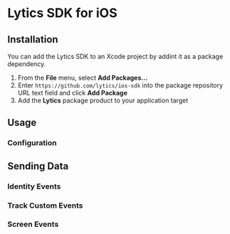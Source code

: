 # Lytics SDK for iOS

## Installation

You can add the Lytics SDK to an Xcode project by addint it as a package dependency.

1. From the **File** menu, select **Add Packages...**
2. Enter `https://github.com/lytics/ios-sdk` into the package repository URL text field and click **Add Package**
3. Add the **Lytics** package product to your application target


## Usage

### Configuration


## Sending Data


### Identity Events


### Track Custom Events


### Screen Events

